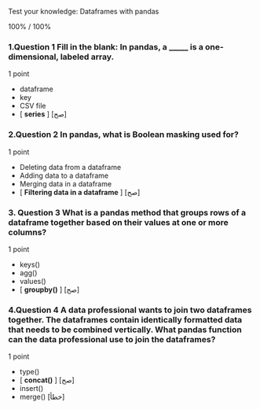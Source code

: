Test your knowledge: Dataframes with pandas



100% / 100%




### 1.Question 1 Fill in the blank: In pandas, a _____ is a one-dimensional, labeled array.

1 point

* dataframe
* key
* CSV file 
* [ **series** ] [صح]


### 2.Question 2 In pandas, what is Boolean masking used for?

1 point

* Deleting data from a dataframe 
* Adding data to a dataframe 
* Merging data in a dataframe 
* [ **Filtering data in a dataframe** ] [صح] 


### 3. Question 3 What is a pandas method that groups rows of a dataframe together based on their values at one or more columns?

1 point

* keys()
* agg()
* values()
* [ **groupby()** ] [صح]


### 4.Question 4 A data professional wants to join two dataframes together. The dataframes contain identically formatted data that needs to be combined vertically. What pandas function can the data professional use to join the dataframes?

1 point

* type()
* [ **concat()** ] [صح]
* insert()
* merge() [خطأ]















